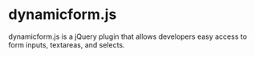 dynamicform.js
==============

dynamicform.js is a jQuery plugin that allows developers easy access to form inputs, textareas, and selects.